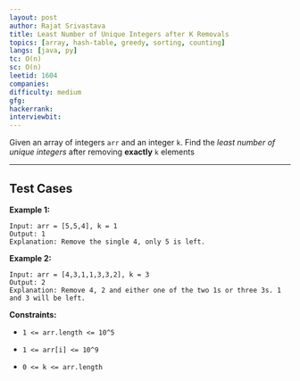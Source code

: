 ```yaml
---
layout: post
author: Rajat Srivastava
title: Least Number of Unique Integers after K Removals
topics: [array, hash-table, greedy, sorting, counting]
langs: [java, py]
tc: O(n)
sc: O(n)
leetid: 1604
companies: 
difficulty: medium
gfg: 
hackerrank: 
interviewbit: 
---
```

Given an array of integers `arr` and an integer `k`. Find the *least number of unique integers* after removing **exactly** `k` elements

---
## Test Cases
**Example 1:**

```
Input: arr = [5,5,4], k = 1
Output: 1
Explanation: Remove the single 4, only 5 is left.
```

**Example 2:**

```
Input: arr = [4,3,1,1,3,3,2], k = 3
Output: 2
Explanation: Remove 4, 2 and either one of the two 1s or three 3s. 1 and 3 will be left.
```

**Constraints:**

* `1 <= arr.length <= 10^5`
	
* `1 <= arr[i] <= 10^9`
	
* `0 <= k <= arr.length`